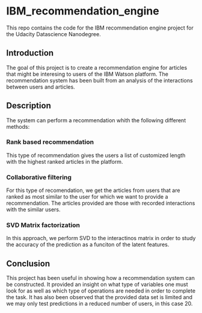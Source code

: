 # IBM_recommendation_engine
This repo contains the code for the IBM recommendation engine project for the Udacity Datascience Nanodegree.

## Introduction
The goal of this project is to create a recommendation engine for articles that might be interesing to users of the IBM Watson platform. The recommendation system has been built from an analysis of the interactions between users and articles.

## Description
The system can perform a recommendation whith the following different methods:

### Rank based recommendation
This type of recommendation gives the users a list of customized length with the highest ranked articles in the platform.

### Collaborative filtering
For this type of recomendation, we get the articles from users that are ranked as most similar to the user for which we want to provide a recommendation. The articles provided are those with recorded interactions with the similar users.

### SVD Matrix factorization
In this approach, we perform SVD to the interactinos matrix in order to study the accuracy of the prediction as a funciton of the latent features.


## Conclusion
This project has been useful in showing how a recommendation system can be constructed. It provided an insight on what type of variables one must look for as well as which type of operations are needed in order to complete the task. It has also been observed that the provided data set is limited and we may only test predictions in a reduced number of users, in this case 20. 

